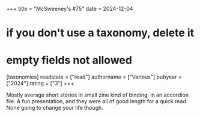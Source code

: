 +++
title = "McSweeney's #75"
date = 2024-12-04
# if you don't use a taxonomy, delete it
# empty fields not allowed
[taxonomies]
  readstate = ["read"]
  authorname = ["Various"]
  pubyear = ["2024"]
  rating = ["3"]
+++

Mostly average short stories in small zine kind of binding, in an accordion file. A fun presentation, and they were all of good length for a quick read. None going to change your life though.